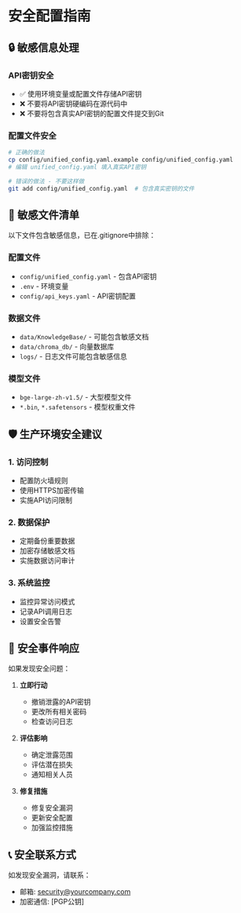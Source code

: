 # 安全配置指南

## 🔒 敏感信息处理

### API密钥安全
- ✅ 使用环境变量或配置文件存储API密钥
- ❌ 不要将API密钥硬编码在源代码中
- ❌ 不要将包含真实API密钥的配置文件提交到Git

### 配置文件安全
```bash
# 正确的做法
cp config/unified_config.yaml.example config/unified_config.yaml
# 编辑 unified_config.yaml 填入真实API密钥

# 错误的做法 - 不要这样做
git add config/unified_config.yaml  # 包含真实密钥的文件
```

## 📁 敏感文件清单

以下文件包含敏感信息，已在.gitignore中排除：

### 配置文件
- `config/unified_config.yaml` - 包含API密钥
- `.env` - 环境变量
- `config/api_keys.yaml` - API密钥配置

### 数据文件
- `data/KnowledgeBase/` - 可能包含敏感文档
- `data/chroma_db/` - 向量数据库
- `logs/` - 日志文件可能包含敏感信息

### 模型文件
- `bge-large-zh-v1.5/` - 大型模型文件
- `*.bin`, `*.safetensors` - 模型权重文件

## 🛡️ 生产环境安全建议

### 1. 访问控制
- 配置防火墙规则
- 使用HTTPS加密传输
- 实施API访问限制

### 2. 数据保护
- 定期备份重要数据
- 加密存储敏感文档
- 实施数据访问审计

### 3. 系统监控
- 监控异常访问模式
- 记录API调用日志
- 设置安全告警

## 🚨 安全事件响应

如果发现安全问题：

1. **立即行动**
   - 撤销泄露的API密钥
   - 更改所有相关密码
   - 检查访问日志

2. **评估影响**
   - 确定泄露范围
   - 评估潜在损失
   - 通知相关人员

3. **修复措施**
   - 修复安全漏洞
   - 更新安全配置
   - 加强监控措施

## 📞 安全联系方式

如发现安全漏洞，请联系：
- 邮箱: security@yourcompany.com
- 加密通信: [PGP公钥]

